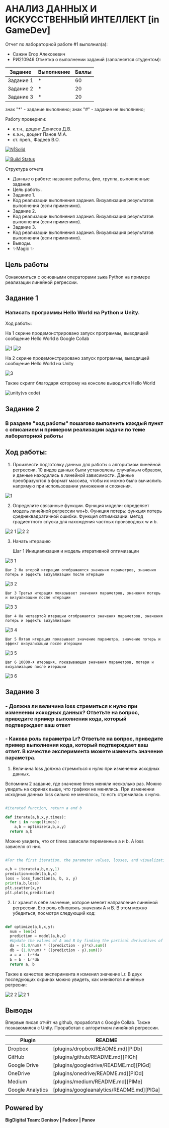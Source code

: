 # АНАЛИЗ ДАННЫХ И ИСКУССТВЕННЫЙ ИНТЕЛЛЕКТ [in GameDev]
Отчет по лабораторной работе #1 выполнил(a):
- Сажин Егор Алексеевич
- РИ210946
Отметка о выполнении заданий (заполняется студентом):

| Задание | Выполнение | Баллы |
| ------ | ------ | ------ |
| Задание 1 | * | 60 |
| Задание 2 | * | 20 |
| Задание 3 | * | 20 |

знак "*" - задание выполнено; знак "#" - задание не выполнено;

Работу проверили:
- к.т.н., доцент Денисов Д.В.
- к.э.н., доцент Панов М.А.
- ст. преп., Фадеев В.О.

[![N|Solid](https://cldup.com/dTxpPi9lDf.thumb.png)](https://nodesource.com/products/nsolid)

[![Build Status](https://travis-ci.org/joemccann/dillinger.svg?branch=master)](https://travis-ci.org/joemccann/dillinger)

Структура отчета

- Данные о работе: название работы, фио, группа, выполненные задания.
- Цель работы.
- Задание 1.
- Код реализации выполнения задания. Визуализация результатов выполнения (если применимо).
- Задание 2.
- Код реализации выполнения задания. Визуализация результатов выполнения (если применимо).
- Задание 3.
- Код реализации выполнения задания. Визуализация результатов выполнения (если применимо).
- Выводы.
- ✨Magic ✨

## Цель работы
Ознакомиться с основными операторами зыка Python на примере реализации линейной регрессии.

## Задание 1
### Написать программы Hello World на Python и Unity.
Ход работы:

На 1 скрине продемонстрировано запуск программы, выводящей сообщение Hello World в Google Collab

![1](https://user-images.githubusercontent.com/102538132/191787932-0ee4ceb7-0c11-42d2-a916-a724cde184c1.png)
![2](https://user-images.githubusercontent.com/102538132/191812809-99527b4a-2f42-489a-83ba-ed7e6672d396.png)


На 2 скрине продемонстрировано запуск программы, выводящей сообщение Hello World на Unity

![3](https://user-images.githubusercontent.com/102538132/191787953-497c1312-c984-476c-ab16-359ce072cb26.png)


Также скрипт благодаря которому на консоле выводится Hello World 

![unity(vs code)](https://user-images.githubusercontent.com/102538132/191792859-6a70a3a3-3c62-4b25-bc3a-35360ebfa0eb.png)

## Задание 2
### В разделе "ход работы" пошагово выполнить каждый пункт с описанием и примером реализации задачи по теме лабораторной работы
## Ход работы:
1. Произвести подготовку данных для работы с алгоритмом линейной регрессии. 10 видов данных были установлены случайным образом, и данные находились в линейной зависимости. Данные преобразуются в формат массива, чтобы их можно было вычислить напрямую при использовании умножения и сложения.

![1](https://user-images.githubusercontent.com/102538132/191803000-f5fb430a-cd90-4134-a424-8e34389becae.png)

2. Определите связанные функции. Функция модели: определяет  модель линейной регрессии wx+b. Функция потерь: функция потерь среднеквадратичной ошибки. Функция оптимизации: метод градиентного спуска для нахождения частных производных w и b.

![2 1](https://user-images.githubusercontent.com/102538132/191803604-16f3d086-ce83-48d0-960b-a380796a6616.png)
![2 2](https://user-images.githubusercontent.com/102538132/191803612-74ded8d0-b0cd-42e3-a74e-291aa663a3a7.png)


3. Начать итерацию


	Шаг 1 Инициализация и модель итеративной оптимизации
	
![3 1](https://user-images.githubusercontent.com/102538132/191804586-f46c937d-6b7c-4714-99ab-437fad2ee865.png)


	Шаг 2 На второй итерации отображаются значения параметров, значения потерь и эффекты визуализации после итерации
	
![3 2](https://user-images.githubusercontent.com/102538132/191804842-f1d8b1e3-d0d9-4ea7-923c-9d3f06878648.png)


	Шаг 3 Третья итерация показывает значения параметров, значения потерь и визуализацию после итерации
	
![3 3](https://user-images.githubusercontent.com/102538132/191805049-0b5a307b-2444-42a0-ad07-e1104b28e6dd.png)


	Шаг 4 На четвертой итерации отображаются значения параметров, значения потерь и эффекты визуализации
	
![3 4](https://user-images.githubusercontent.com/102538132/191805197-32713273-0525-4c9f-820c-7d7aa256f94c.png)


	Шаг 5 Пятая итерация показывает значение параметра, значение потерь и эффект визуализации после итерации
	
![3 5](https://user-images.githubusercontent.com/102538132/191805376-37e644e8-1b3a-4596-a11e-09d4ccf65886.png)


	Шаг 6 10000-я итерация, показывающая значения параметров, потери и визуализацию после итерации
	
![3 6](https://user-images.githubusercontent.com/102538132/191805608-c9b1a303-c2eb-4381-8320-23030ccbd985.png)

## Задание 3
### - Должна ли величина loss стремиться к нулю при изменении исходных данных? Ответьте на вопрос, приведите пример выполнения кода, который подтверждает ваш ответ
### - Какова роль параметра Lr? Ответьте на вопрос, приведите пример выполнения кода, который подтверждает ваш ответ. В качестве эксперимента можете изменить значение параметра.
1) Величина loss должна стремиться к нулю при изменении исходных данных.

Вспомним 2 задание, где значение times меняли несколько раз. Можно увидеть на скринах выше, что графики не менялись. При изменении исходных данных loss сильно не менялось, то есть стремилась к нулю.
```py

#iterated function, return a and b

def iterate(a,b,x,y,times):
  for i in range(times):
    a,b = optimize(a,b,x,y)
  return a,b

```
Можно увидеть, что от times зависели переменные a и b. А loss зависело от них.

```py

#For the first iteration, the parameter values, losses, and visualization after the iteration are displayed

a,b = iterate(a,b,x,y,1)
prediction=model(a,b,x)
loss = loss_function(a, b, x, y) 
print(a,b,loss)
plt.scatter(x,y)
plt.plot(x,prediction)

```

2) Lr хранит в себе значение, которое меняет направление линейной регрессии. Его роль обновлять значения A и B. В этом можно убедиться, посмотря следующий код:

```py

def optimize(a,b,x,y):
  num = len(x)
  prediction = model(a,b,x)
  #Update the values of A and B by finding the partical derivatives of the loss function on a and b
  da = (1.0/num) * ((prediction - y)*x).sum()
  db = (1.0/num) * ((prediction - y).sum())
  a = a - Lr*da
  b = b - Lr*db
  return a, b

```

Также в качестве эксперимента я изменил значение Lr. В двух последующих скринах можно увидеть, как меняются линейные регресии:

![2 2](https://user-images.githubusercontent.com/102538132/191975741-53e6a025-b59f-49ae-9b53-2ce0e9486680.png)
![2 1](https://user-images.githubusercontent.com/102538132/191975749-7d460d69-8fb1-417e-ab88-efe7b22b4648.png)



## Выводы

Впервые писал отчёт на github, проработал с Google Collab. Также познакомился с Unity. Проработал с алгоритмом линейной регрессии.

| Plugin | README |
| ------ | ------ |
| Dropbox | [plugins/dropbox/README.md][PlDb] |
| GitHub | [plugins/github/README.md][PlGh] |
| Google Drive | [plugins/googledrive/README.md][PlGd] |
| OneDrive | [plugins/onedrive/README.md][PlOd] |
| Medium | [plugins/medium/README.md][PlMe] |
| Google Analytics | [plugins/googleanalytics/README.md][PlGa] |

## Powered by

**BigDigital Team: Denisov | Fadeev | Panov**
